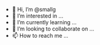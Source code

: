 - 👋 Hi, I’m @smallg
- 👀 I’m interested in ...
- 🌱 I’m currently learning ...
- 💞️ I’m looking to collaborate on ...
- 📫 How to reach me ...

<!---
smallg/smallg is a ✨ special ✨ repository because its `README.md` (this file) appears on your GitHub profile.
You can click the Preview link to take a look at your changes.
--->
